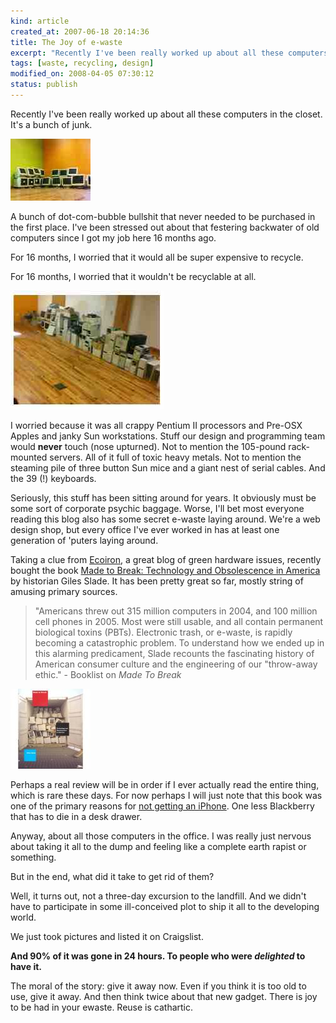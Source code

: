 ```yaml
--- 
kind: article
created_at: 2007-06-18 20:14:36
title: The Joy of e-waste
excerpt: "Recently I've been really worked up about all these computers in the closet. It's a bunch of junk."
tags: [waste, recycling, design]
modified_on: 2008-04-05 07:30:12
status: publish
---
```


Recently I've been really worked up about all these computers in the closet. It's a bunch of junk. 

<img src='/images/picture-4.thumbnail.jpg' alt='Monitors in the office. Akk.' />

A bunch of dot-com-bubble bullshit that never needed to be purchased in the first place.  I've been stressed out about that festering backwater of old computers since I got my job here 16 months ago.

For 16 months, I worried that it would all be super expensive to recycle.

For 16 months, I worried that it wouldn't be recyclable at all.

<img src='/images/picture-1.jpg' alt='More crapola.' />  

I worried because it was all crappy Pentium II processors and Pre-OSX Apples and janky Sun workstations. Stuff our design and programming team would <strong>never</strong> touch (nose upturned). Not to mention the 105-pound rack-mounted servers. All of it full of toxic heavy metals. Not to mention the steaming pile of three button Sun mice and a giant nest of serial cables. And the 39 (!) keyboards.

Seriously, this stuff has been sitting around for years. It obviously must be some sort of corporate psychic baggage. Worse, I'll bet most everyone reading this blog also has some secret e-waste laying around. We're a web design shop, but every office I've ever worked in has at least one generation of 'puters laying around.

Taking a clue from <a href="http://ecoiron.blogspot.com">Ecoiron</a>, a great blog of green hardware issues, recently bought the book <a href="http://www.amazon.com/Made-Break-Technology-Obsolescence-America/dp/product-description/0674022033">Made to Break: Technology and Obsolescence in America</a> by historian Giles Slade. It has been pretty great so far, mostly string of amusing primary sources.

<blockquote>
    "Americans threw out 315 million computers in 2004, and 100 million cell phones in 2005. Most were still usable, and all contain permanent biological toxins (PBTs). Electronic trash, or e-waste, is rapidly becoming a catastrophic problem. To understand how we ended up in this alarming predicament, Slade recounts the fascinating history of American consumer culture and the engineering of our "throw-away ethic."
    <span class="attribution">- Booklist on <em>Made To Break</em></span>
</blockquote>

<img src='/images/slade.thumbnail.jpg' alt='Made_to_break' />

Perhaps a real review will be in order if I ever actually read the entire thing, which is rare these days. For now perhaps I will just note that this book was one of the primary reasons for <a href="http://www.unthinkingly.com/2007/06/15/genocide-vs-gadgets/">not getting an iPhone</a>. One less Blackberry that has to die in a desk drawer.

Anyway, about all those computers in the office. I was really just nervous about taking it all to the dump and feeling like a complete earth rapist or something.

But in the end, what did it take to get rid of them?

Well, it turns out, not a three-day excursion to the landfill. And we didn't have to participate in some ill-conceived plot to ship it all to the developing world.

We just took pictures and listed it on  Craigslist.

<strong>And 90% of it was gone in 24 hours. To people who were *delighted* to have it. </strong>

The moral of the story: give it away now. Even if you think it is too old to use, give it away. And then think twice about that new gadget. There is joy to be had in your ewaste. Reuse is cathartic.